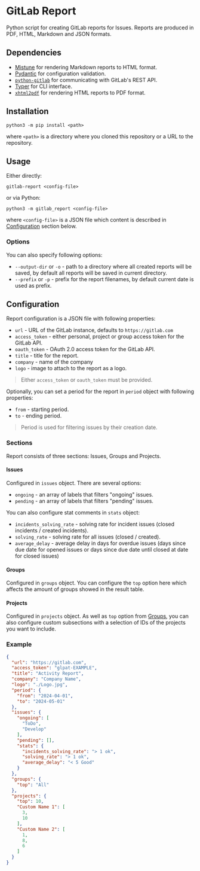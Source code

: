 # GitLab Report

Python script for creating GitLab reports for Issues. Reports are produced in PDF, HTML, Markdown and JSON formats.

## Dependencies

- [Mistune](https://mistune.lepture.com) for rendering Markdown reports to HTML format.
- [Pydantic](https://pydantic.dev) for configuration validation.
- [`python-gitlab`](https://python-gitlab.readthedocs.io) for communicating with GitLab's REST API.
- [Typer](https://typer.tiangolo.com) for CLI interface.
- [`xhtml2pdf`](https://xhtml2pdf.readthedocs.io/en/latest/) for rendering HTML reports to PDF format.

## Installation

```shell
python3 -m pip install <path>
```

where `<path>` is a directory where you cloned this repository or a URL to the repository.

## Usage

Either directly:

```shell
gitlab-report <config-file>
```

or via Python:

```shell
python3 -m gitlab_report <config-file>
```

where `<config-file>` is a JSON file which content is described in [Configuration](#configuration) section below.

### Options

You can also specify following options:

- `--output-dir` or `-o` - path to a directory where all created reports will be saved, by default all reports will be saved in current directory.
- `--prefix` or `-p` - prefix for the report filenames, by default current date is used as prefix.

## Configuration

Report configuration is a JSON file with following properties:

- `url` - URL of the GitLab instance, defaults to `https://gitlab.com`
- `access_token` - either personal, project or group access token for the GitLab API.
- `oauth_token` - OAuth 2.0 access token for the GitLab API.
- `title` - title for the report.
- `company` - name of the company
- `logo` - image to attach to the report as a logo.

> Either `access_token` or `oauth_token` must be provided.

Optionally, you can set a period for the report in `period` object with following properties:

- `from` - starting period.
- `to` - ending period.

> Period is used for filtering issues by their creation date.

### Sections

Report consists of three sections: Issues, Groups and Projects.

#### Issues

Configured in `issues` object. There are several options:

- `ongoing` - an array of labels that filters "ongoing" issues.
- `pending` - an array of labels that filters "pending" issues.

You can also configure stat comments in `stats` object:

- `incidents_solving_rate` - solving rate for incident issues (closed incidents / created incidents).
- `solving_rate` - solving rate for all issues (closed / created).
- `average_delay` - average delay in days for overdue issues (days since due date for opened issues or days since due date until closed at date for closed issues)

#### Groups

Configured in `groups` object. You can configure the `top` option here which affects the amount of groups showed in the result table.

#### Projects

Configured in `projects` object. As well as `top` option from [Groups](#groups), you can also configure custom subsections with a selection of IDs of the projects you want to include.

### Example

```json
{
  "url": "https://gitlab.com",
  "access_token": "glpat-EXAMPLE",
  "title": "Activity Report",
  "company": "Company Name",
  "logo": "./Logo.jpg",
  "period": {
    "from": "2024-04-01",
    "to": "2024-05-01"
  },
  "issues": {
    "ongoing": [
      "ToDo",
      "Develop"
    ],
    "pending": [],
    "stats": {
      "incidents_solving_rate": "> 1 ok",
      "solving_rate": "> 1 ok",
      "average_delay": "< 5 Good"
    }
  },
  "groups": {
    "top": "All"
  },
  "projects": {
    "top": 10,
    "Custom Name 1": [
      3,
      10
    ],
    "Custom Name 2": [
      1,
      8,
      6
    ]
  }
}
```
